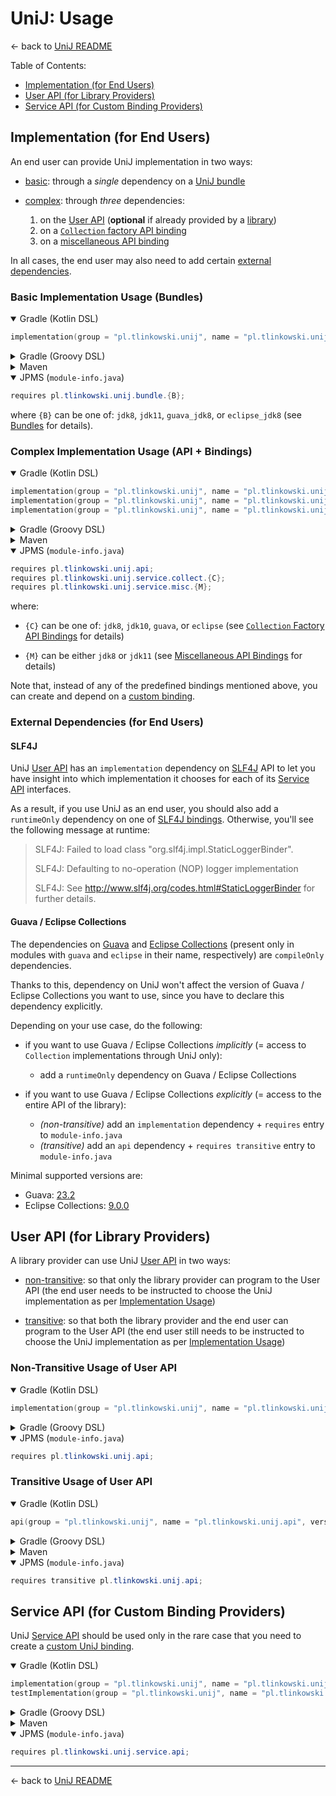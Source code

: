 # UniJ: Usage

← back to [UniJ README](../README.md)

Table of Contents:

-   [Implementation (for End Users)](#implementation-for-end-users)
-   [User API (for Library Providers)](#user-api-for-library-providers)
-   [Service API (for Custom Binding Providers)](#service-api-for-custom-binding-providers)

## Implementation (for End Users)

An end user can provide UniJ implementation in two ways:

-   [basic](#basic-implementation-usage-bundles):
    through a *single* dependency on a [UniJ bundle](../README.md#bundles)

-   [complex](#complex-implementation-usage-api--bindings): through *three* dependencies:
    1.  on the [User API](../README.md#user-api) (**optional** if already provided by a [library](#user-api-for-library-providers))
    2.  on a [`Collection` factory API binding](../README.md#collection-factory-api-bindings)
    3.  on a [miscellaneous API binding](../README.md#miscellaneous-api-bindings)

In all cases, the end user may also need to add certain [external dependencies](#external-dependencies-for-end-users).

### Basic Implementation Usage (Bundles)

<details open>
<summary>Gradle (Kotlin DSL)</summary>

```kotlin
implementation(group = "pl.tlinkowski.unij", name = "pl.tlinkowski.unij.bundle.{B}", version = "x.y.z")
```

</details>

<details>
<summary>Gradle (Groovy DSL)</summary>

```groovy
implementation group: 'pl.tlinkowski.unij', name: 'pl.tlinkowski.unij.bundle.{B}', version: 'x.y.z'
```

</details>

<details>
<summary>Maven</summary>

```xml
<dependency>
  <groupId>pl.tlinkowski.unij</groupId>
  <artifactId>pl.tlinkowski.unij.bundle.{B}</artifactId>
  <version>x.y.z</version>
</dependency>
```

</details>

<details open>
<summary>JPMS (<code>module-info.java</code>)</summary>

```java
requires pl.tlinkowski.unij.bundle.{B};
```

</details>

where `{B}` can be one of: `jdk8`, `jdk11`, `guava_jdk8`, or `eclipse_jdk8`
(see [Bundles](../README.md#bundles) for details). 

### Complex Implementation Usage (API + Bindings)

<details open>
<summary>Gradle (Kotlin DSL)</summary>

```kotlin
implementation(group = "pl.tlinkowski.unij", name = "pl.tlinkowski.unij.api", version = "x.y.z")
implementation(group = "pl.tlinkowski.unij", name = "pl.tlinkowski.unij.service.collect.{C}", version = "x.y.z")
implementation(group = "pl.tlinkowski.unij", name = "pl.tlinkowski.unij.service.misc.{M}", version = "x.y.z")
```

</details>

<details>
<summary>Gradle (Groovy DSL)</summary>

```groovy
implementation group: 'pl.tlinkowski.unij', name: 'pl.tlinkowski.unij.api', version: 'x.y.z'
implementation group: 'pl.tlinkowski.unij', name: 'pl.tlinkowski.unij.service.collect.{C}', version: 'x.y.z'
implementation group: 'pl.tlinkowski.unij', name: 'pl.tlinkowski.unij.service.misc.{M}', version: 'x.y.z'
```

</details>

<details>
<summary>Maven</summary>

```xml
<dependency>
  <groupId>pl.tlinkowski.unij</groupId>
  <artifactId>pl.tlinkowski.unij.api</artifactId>
  <version>x.y.z</version>
</dependency>
<dependency>
  <groupId>pl.tlinkowski.unij</groupId>
  <artifactId>pl.tlinkowski.unij.service.collect.{C}</artifactId>
  <version>x.y.z</version>
</dependency>
<dependency>
  <groupId>pl.tlinkowski.unij</groupId>
  <artifactId>pl.tlinkowski.unij.service.misc.{M}</artifactId>
  <version>x.y.z</version>
</dependency>
```

</details>

<details open>
<summary>JPMS (<code>module-info.java</code>)</summary>

```java
requires pl.tlinkowski.unij.api;
requires pl.tlinkowski.unij.service.collect.{C};
requires pl.tlinkowski.unij.service.misc.{M};
```

</details>

where:

-   `{C}` can be one of: `jdk8`, `jdk10`, `guava`, or `eclipse`
    (see [`Collection` Factory API Bindings](../README.md#collection-factory-api-bindings) for details)

-   `{M}` can be either `jdk8` or `jdk11`
    (see [Miscellaneous API Bindings](../README.md#miscellaneous-api-bindings) for details)

Note that, instead of any of the predefined bindings mentioned above,
you can create and depend on a [custom binding](../README.md#custom-bindings).

### External Dependencies (for End Users)

#### SLF4J

UniJ [User API](../README.md#user-api) has an `implementation` dependency on [SLF4J](https://www.slf4j.org/) API to
let you have insight into which implementation it chooses for each of its [Service API](../README.md#service-api)
interfaces.

As a result, if you use UniJ as an end user, you should also add a `runtimeOnly` dependency on one of
[SLF4J bindings](https://www.slf4j.org/manual.html#swapping). Otherwise, you'll see the following message at runtime:

> SLF4J: Failed to load class "org.slf4j.impl.StaticLoggerBinder".
>
> SLF4J: Defaulting to no-operation (NOP) logger implementation
>
> SLF4J: See http://www.slf4j.org/codes.html#StaticLoggerBinder for further details.

#### Guava / Eclipse Collections

The dependencies on [Guava](https://github.com/google/guava) and
[Eclipse Collections](https://www.eclipse.org/collections/) (present only in modules with `guava` and `eclipse` in
their name, respectively) are `compileOnly` dependencies.

Thanks to this, dependency on UniJ won't affect the version of Guava / Eclipse Collections you want to use, since
you have to declare this dependency explicitly.

Depending on your use case, do the following:

-   if you want to use Guava / Eclipse Collections *implicitly* (= access to `Collection` implementations through UniJ only):
    -   add a `runtimeOnly` dependency on Guava / Eclipse Collections

-   if you want to use Guava / Eclipse Collections *explicitly* (= access to the entire API of the library):
    -   *(non-transitive)* add an `implementation` dependency + `requires` entry to `module-info.java`
    -   *(transitive)* add an `api` dependency + `requires transitive` entry to `module-info.java`

Minimal supported versions are:
-   Guava: [23.2](https://github.com/google/guava/releases/tag/v23.2)
-   Eclipse Collections: [9.0.0](https://github.com/eclipse/eclipse-collections/releases/tag/9.0.0)

## User API (for Library Providers)

A library provider can use UniJ [User API](../README.md#user-api) in two ways:

-   [non-transitive](#non-transitive-usage-of-user-api): so that only the library provider can program to
    the User API (the end user needs to be instructed to choose the UniJ implementation as per
    [Implementation Usage](#implementation-for-end-users))

-   [transitive](#transitive-usage-of-user-api): so that both the library provider and the end user can program to
    the User API (the end user still needs to be instructed to choose the UniJ implementation as per
    [Implementation Usage](#implementation-for-end-users))

### Non-Transitive Usage of User API

<details open>
<summary>Gradle (Kotlin DSL)</summary>

```kotlin
implementation(group = "pl.tlinkowski.unij", name = "pl.tlinkowski.unij.api", version = "x.y.z")
```

</details>

<details>
<summary>Gradle (Groovy DSL)</summary>

```groovy
implementation group: 'pl.tlinkowski.unij', name: 'pl.tlinkowski.unij.api', version: 'x.y.z'
```

</details>

<details open>
<summary>JPMS (<code>module-info.java</code>)</summary>

```java
requires pl.tlinkowski.unij.api;
```

</details>

### Transitive Usage of User API

<details open>
<summary>Gradle (Kotlin DSL)</summary>

```kotlin
api(group = "pl.tlinkowski.unij", name = "pl.tlinkowski.unij.api", version = "x.y.z")
```

</details>

<details>
<summary>Gradle (Groovy DSL)</summary>

```groovy
api group: 'pl.tlinkowski.unij', name: 'pl.tlinkowski.unij.api', version: 'x.y.z'
```

</details>

<details>
<summary>Maven</summary>

```xml
<dependency>
  <groupId>pl.tlinkowski.unij</groupId>
  <artifactId>pl.tlinkowski.unij.api</artifactId>
  <version>x.y.z</version>
</dependency>
```

</details>

<details open>
<summary>JPMS (<code>module-info.java</code>)</summary>

```java
requires transitive pl.tlinkowski.unij.api;
```

</details>

## Service API (for Custom Binding Providers)

UniJ [Service API](../README.md#service-api) should be used only in the rare case that you need to create
a [custom UniJ binding](../README.md#custom-bindings).

<details open>
<summary>Gradle (Kotlin DSL)</summary>

```kotlin
implementation(group = "pl.tlinkowski.unij", name = "pl.tlinkowski.unij.service.api", version = "x.y.z")
testImplementation(group = "pl.tlinkowski.unij", name = "pl.tlinkowski.unij.test", version = "x.y.z")
```

</details>

<details>
<summary>Gradle (Groovy DSL)</summary>

```groovy
implementation group: 'pl.tlinkowski.unij', name: 'pl.tlinkowski.unij.service.api', version: 'x.y.z'
testImplementation group: 'pl.tlinkowski.unij', name: 'pl.tlinkowski.unij.test', version: 'x.y.z'
```

</details>

<details>
<summary>Maven</summary>

```xml
<dependency>
  <groupId>pl.tlinkowski.unij</groupId>
  <artifactId>pl.tlinkowski.unij.service.api</artifactId>
  <version>x.y.z</version>
</dependency>
<dependency>
  <groupId>pl.tlinkowski.unij</groupId>
  <artifactId>pl.tlinkowski.unij.test</artifactId>
  <version>x.y.z</version>
  <scope>test</scope>
</dependency>
```

</details>

<details open>
<summary>JPMS (<code>module-info.java</code>)</summary>

```java
requires pl.tlinkowski.unij.service.api;
```

</details>

---

← back to [UniJ README](../README.md)
